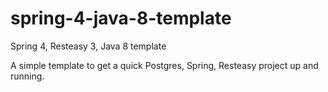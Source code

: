 # spring-4-java-8-template
Spring 4, Resteasy 3, Java 8 template

A simple template to get a quick Postgres, Spring, Resteasy project up and running.
